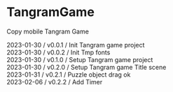 # TangramGame
Copy mobile Tangram Game    

2023-01-30 / v0.0.1 / Init Tangram game project    
2023-01-30 / v0.0.2 / Init Tmp fonts    
2023-01-30 / v0.1.0 / Setup Tangram game project    
2023-01-30 / v0.2.0 / Setup Tangram game Title scene    
2023-01-31 / v0.2.1 / Puzzle object drag ok    
2023-02-06 / v0.2.2 / Add Timer    